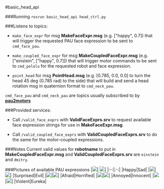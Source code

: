 #basic_head_api

###Running
`rosrun basic_head_api head_ctrl.py`

###Listens to topics:
+ `make_face_expr` for msg **MakeFaceExpr.msg** (e.g. ["happy", 0.7]) that will trigger the requested PAU face expression to be sent to `cmd_face_pau`.

+ `make_coupled_face_expr` for msg **MakeCoupledFaceExpr.msg** (e.g. ["einstein", ["happy", 0.7]]) that will trigger motor commands to be sent to `cmd_pololu` for the requested robot and face expression.

+ `point_head` for msg **PointHead.msg** (e.g. [0.785, 0.0, 0.0] to turn the head 45 deg (0.785 rad) to the side) that will build and send a head rotation msg in quaternion format to `cmd_neck_pau`.

`cmd_face_pau` and `cmd_neck_pau` are topics usually subscribed to by [**pau2motors**](https://github.com/hansonrobotics/pau2motors)

###Provided services:
+ Call `/valid_face_exprs` with **ValidFaceExprs.srv** to request available face expression strings for use in **MakeFaceExpr.msg**.

+ Call `/valid_coupled_face_exprs` with **ValidCoupledFaceExprs.srv** to do the same for the motor-coupled expressions.

###Notes
Current valid values for **robotname** to put in **MakeCoupledFaceExpr.msg** and **ValidCoupledFaceExprs.srv** are `einstein` and `dmitry`.

###Pictures of available PAU expressions
|![](https://raw.githubusercontent.com/hansonrobotics/basic_head_api/master/src/config/01-happy.png)| ![](https://raw.githubusercontent.com/hansonrobotics/basic_head_api/master/src/config/02-sad.png)|
|:-:|:-:|
|Happy|Sad|
|![](https://raw.githubusercontent.com/hansonrobotics/basic_head_api/master/src/config/03-surprised.png)|![](https://raw.githubusercontent.com/hansonrobotics/basic_head_api/master/src/config/04-evil.png)|
|Surprised|Evil|
|![](https://raw.githubusercontent.com/hansonrobotics/basic_head_api/master/src/config/05-afraid.png)|![](https://raw.githubusercontent.com/hansonrobotics/basic_head_api/master/src/config/06-horrified.png)|
|Afraid|Horrified|
|![](https://raw.githubusercontent.com/hansonrobotics/basic_head_api/master/src/config/07-annoyed.png)|![](https://raw.githubusercontent.com/hansonrobotics/basic_head_api/master/src/config/08-innocent.png)|
|Annoyed|Innocent|
|![](https://raw.githubusercontent.com/hansonrobotics/basic_head_api/master/src/config/09-violent.png)|![](https://raw.githubusercontent.com/hansonrobotics/basic_head_api/master/src/config/10-eureka.png)|
|Violent|Eureka|
